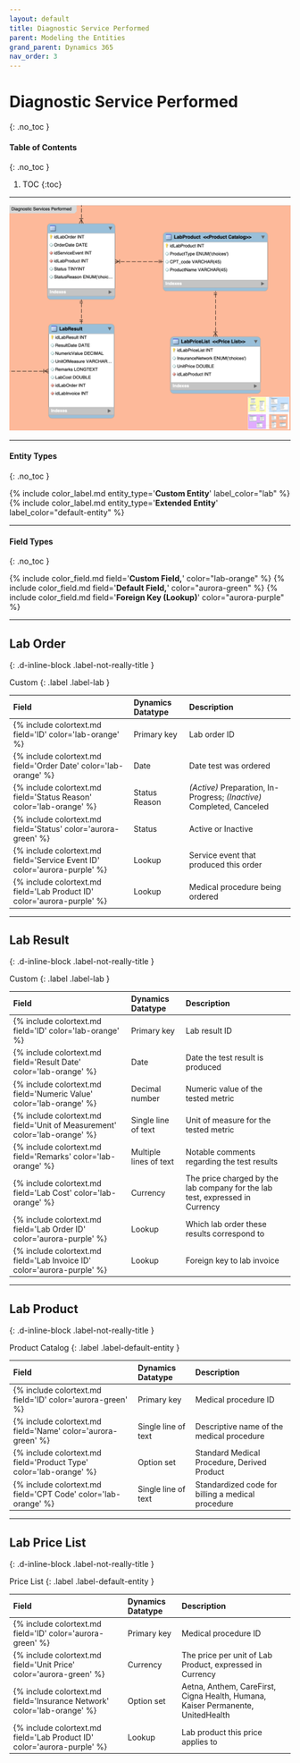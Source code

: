 ```yaml
---
layout: default
title: Diagnostic Service Performed
parent: Modeling the Entities
grand_parent: Dynamics 365
nav_order: 3
---
```


# Diagnostic Service Performed
{: .no_toc }

<div class="code-example" markdown="1">

#### Table of Contents
{: .no_toc }

1. TOC
{:toc}

</div>

---

<img src='/assets/images/lab.png' />

---

<div class="code-example" markdown="1">

#### Entity Types
{: .no_toc }

{% include color_label.md entity_type='**Custom Entity**' label_color="lab" %}
{% include color_label.md entity_type='**Extended Entity**' label_color="default-entity" %}

---

#### Field Types
{: .no_toc }

{% include color_field.md field='**Custom Field,**' color="lab-orange" %}
{% include color_field.md field='**Default Field,**' color="aurora-green" %}
{% include color_field.md field='**Foreign Key (Lookup)**' color="aurora-purple" %}

</div>

---

## Lab Order
{: .d-inline-block .label-not-really-title }

Custom
{: .label .label-lab }

| Field | Dynamics Datatype | Description |
|:------|:------------|:-|
| {% include colortext.md field='ID' color='lab-orange' %} | Primary key | Lab order ID |
| {% include colortext.md field='Order Date' color='lab-orange' %} | Date | Date test was ordered |
| {% include colortext.md field='Status Reason' color='lab-orange' %} | Status Reason | _(Active)_ Preparation, In-Progress;      _(Inactive)_ Completed, Canceled |
| {% include colortext.md field='Status' color='aurora-green' %} | Status | Active or Inactive |
| {% include colortext.md field='Service Event ID' color='aurora-purple' %} | Lookup | Service event that produced this order |
| {% include colortext.md field='Lab Product ID' color='aurora-purple' %} | Lookup | Medical procedure being ordered |

---

## Lab Result
{: .d-inline-block .label-not-really-title }

Custom
{: .label .label-lab }

| Field | Dynamics Datatype | Description |
|:------|:------------|:-|
| {% include colortext.md field='ID' color='lab-orange' %} | Primary key | Lab result ID |
| {% include colortext.md field='Result Date' color='lab-orange' %} | Date | Date the test result is produced |
| {% include colortext.md field='Numeric Value' color='lab-orange' %} | Decimal number | Numeric value of the tested metric |
| {% include colortext.md field='Unit of Measurement' color='lab-orange' %} | Single line of text | Unit of measure for the tested metric |
| {% include colortext.md field='Remarks' color='lab-orange' %} | Multiple lines of text | Notable comments regarding the test results |
| {% include colortext.md field='Lab Cost' color='lab-orange' %} | Currency | The price charged by the lab company for the lab test, expressed in Currency |
| {% include colortext.md field='Lab Order ID' color='aurora-purple' %} | Lookup | Which lab order these results correspond to |
| {% include colortext.md field='Lab Invoice ID' color='aurora-purple' %} | Lookup | Foreign key to lab invoice |

---

## Lab Product
{: .d-inline-block .label-not-really-title }

Product Catalog
{: .label .label-default-entity }

| Field | Dynamics Datatype | Description |
|:------|:------------|:-|
| {% include colortext.md field='ID' color='aurora-green' %} | Primary key | Medical procedure ID |
| {% include colortext.md field='Name' color='aurora-green' %} | Single line of text | Descriptive name of the medical procedure |
| {% include colortext.md field='Product Type' color='lab-orange' %} | Option set | Standard Medical Procedure, Derived Product |
| {% include colortext.md field='CPT Code' color='lab-orange' %} | Single line of text | Standardized code for billing a medical procedure |

---

## Lab Price List
{: .d-inline-block .label-not-really-title }

Price List
{: .label .label-default-entity }

| Field | Dynamics Datatype | Description |
|:------|:------------|:-|
| {% include colortext.md field='ID' color='aurora-green' %} | Primary key | Medical procedure ID |
| {% include colortext.md field='Unit Price' color='aurora-green' %} | Currency | The price per unit of Lab Product, expressed in Currency |
| {% include colortext.md field='Insurance Network' color='lab-orange' %} | Option set | Aetna, Anthem, CareFirst, Cigna Health, Humana, Kaiser Permanente, UnitedHealth |
| {% include colortext.md field='Lab Product ID' color='aurora-purple' %} | Lookup | Lab product this price applies to |
